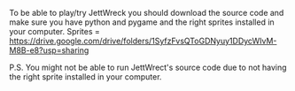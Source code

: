 
To be able to play/try JettWreck you should download the source code and make sure you have python and pygame and the right sprites installed in your computer.
Sprites = https://drive.google.com/drive/folders/1SyfzFvsQToGDNyuy1DDycWIvM-M8B-e8?usp=sharing

P.S. You might not be able to run JettWrect's source code due to not having the right sprite installed in your computer.
